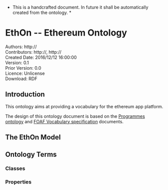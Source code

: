* This is a handcrafted document. In future it shall be automatically created from the ontology. *

# EthOn -- Ethereum Ontology

Authors: http://  
Contributors: http://, http://  
Created Date: 2016/12/12 16:00:00  
Version: 0.1  
Prior Version: 0.0  
Licence: Unlicense  
Download: RDF   

## Introduction

This ontology aims at providing a vocabulary for the ethereum app platform. 

The design of this ontology document is based on the [Programmes ontology](http://www.bbc.co.uk/ontologies/po) and [FOAF Vocabulary specification](http://xmlns.com/foaf/spec) documents.

## The EthOn Model

## Ontology Terms

### Classes

### Properties
